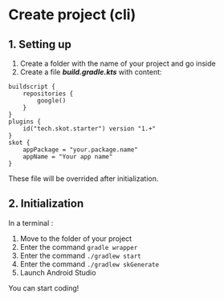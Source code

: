 # Create project (cli)
## 1. Setting up
1. Create a folder  with the name of your project and go inside
2. Create a file ***build.gradle.kts*** with content: 
```
buildscript {
    repositories {
        google()
    }
}
plugins {
	id("tech.skot.starter") version "1.+"
}
skot {
	appPackage = "your.package.name"
	appName = "Your app name"
}
```
These file will be overrided after initialization.

## 2. Initialization
In a terminal : 
1. Move to the folder of your project
2. Enter the command `gradle wrapper`
3. Enter the command `./gradlew start`
4. Enter the command `./gradlew skGenerate`
5. Launch Android Studio

You can start coding!
